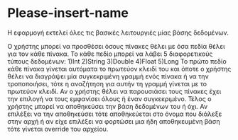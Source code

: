 # Please-insert-name

Η εφαρμογή εκτελεί όλες τις βασικές λειτουργιές μίας βάσης δεδομένων.

Ο χρήστης μπορεί να προσθέσει όσους πίνακες θέλει με όσα πεδία θέλει για τον κάθε πίνακα.
Το κάθε πεδίο μπορεί να λάβει 5 διαφορετικούς τύπους δεδομένων:
1)Int
2)String
3)Double
4)Float
5)Long
Το πρώτο πεδίο κάθε πίνακα γίνεται αυτόματα το πρωτεύον κλειδί του και
όποτε ο χρήστης θέλει να διαγράψει μία συγκεκριμένη γραμμή ενός πίνακα ή 
να την τροποποιήσει, τότε η αναζήτηση για αυτήν τη γραμμή γίνεται με το 
πρωτεύον κλειδί.
Αν ο χρήστης θέλει να παρουσιάσει τους πίνακες έχει την επιλογή να τους εμφανίσει όλους ή
έναν συγκεκριμένο.
Τέλος ο χρήστης μπορεί να αποθηκεύσει την βάση δεδομένων του ή όχι.
Αν επιλέξει να την αποθηκεύσει τότε αποθηκεύεται στο όνομα που διάλεξε στην αρχή ή
αν είχε επιλέξει να φορτώσει μια ήδη αποθηκευμένη βάση τότε γίνεται override του 
αρχείου.
